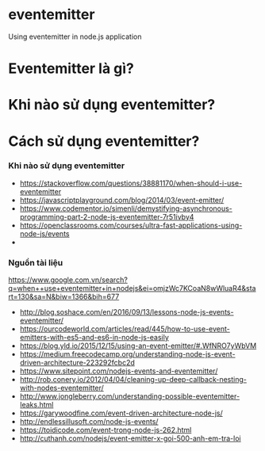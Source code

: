 # eventemitter
Using eventemitter in node.js application

# Eventemitter là gì?

# Khi nào sử dụng eventemitter?

# Cách sử dụng eventemitter?

### Khi nào sử dụng eventemitter
* https://stackoverflow.com/questions/38881170/when-should-i-use-eventemitter
* https://javascriptplayground.com/blog/2014/03/event-emitter/
* https://www.codementor.io/simenli/demystifying-asynchronous-programming-part-2-node-js-eventemitter-7r51ivby4
* https://openclassrooms.com/courses/ultra-fast-applications-using-node-js/events
* 

### Nguồn tài liệu
https://www.google.com.vn/search?q=when++use+eventemitter+in+nodejs&ei=omjzWc7KCoaN8wWluaR4&start=130&sa=N&biw=1366&bih=677
* http://blog.soshace.com/en/2016/09/13/lessons-node-js-events-eventemitter/
* https://ourcodeworld.com/articles/read/445/how-to-use-event-emitters-with-es5-and-es6-in-node-js-easily
* https://blog.yld.io/2015/12/15/using-an-event-emitter/#.WfNRO7yWbVM
* https://medium.freecodecamp.org/understanding-node-js-event-driven-architecture-223292fcbc2d
* https://www.sitepoint.com/nodejs-events-and-eventemitter/
* http://rob.conery.io/2012/04/04/cleaning-up-deep-callback-nesting-with-nodes-eventemitter/
* http://www.jongleberry.com/understanding-possible-eventemitter-leaks.html
* https://garywoodfine.com/event-driven-architecture-node-js/
* http://endlessillusoft.com/node-js-events/
* https://toidicode.com/event-trong-node-js-262.html
* http://cuthanh.com/nodejs/event-emitter-x-goi-500-anh-em-tra-loi